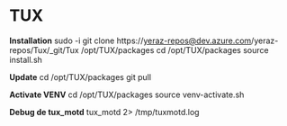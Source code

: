 # TUX

**Installation**
sudo -i
git clone https://yeraz-repos@dev.azure.com/yeraz-repos/Tux/_git/Tux /opt/TUX/packages
cd /opt/TUX/packages
source install.sh

**Update**
cd /opt/TUX/packages
git pull 

**Activate VENV**
cd /opt/TUX/packages
source venv-activate.sh

**Debug de tux_motd**
tux_motd 2> /tmp/tuxmotd.log